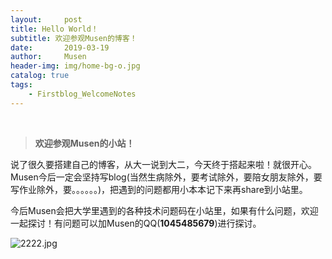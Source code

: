 ```yaml
---
layout:     post
title: Hello World！
subtitle: 欢迎参观Musen的博客！
date:       2019-03-19
author:     Musen
header-img: img/home-bg-o.jpg
catalog: true
tags:
    - Firstblog_WelcomeNotes
---
```

&ensp; 
&emsp; 
&nbsp;
> **欢迎参观Musen的小站！**

说了很久要搭建自己的博客，从大一说到大二，今天终于搭起来啦！就很开心。Musen今后一定会坚持写blog(当然生病除外，要考试除外，要陪女朋友除外，要写作业除外，要。。。。。。)，把遇到的问题都用小本本记下来再share到小站里。

今后Musen会把大学里遇到的各种技术问题码在小站里，如果有什么问题，欢迎一起探讨！有问题可以加Musen的QQ(**1045485679**)进行探讨。


![2222.jpg](https://cl.ly/41935955f3a7)


